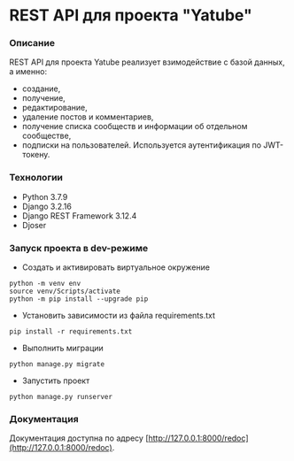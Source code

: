 # REST API для проекта "Yatube"

### Описание
REST API для проекта Yatube реализует взимодействие с базой данных, а именно:
- создание, 
- получение, 
- редактирование, 
- удаление постов и комментариев, 
- получение списка сообществ и информации об отдельном сообществе, 
- подписки на пользователей. 
Используется аутентификация по JWT-токену.

### Технологии
- Python 3.7.9
- Django 3.2.16 
- Django REST Framework 3.12.4
- Djoser  

### Запуск проекта в dev-режиме

- Cоздать и активировать виртуальное окружение
```
python -m venv env
source venv/Scripts/activate
python -m pip install --upgrade pip
```

- Установить зависимости из файла requirements.txt
```
pip install -r requirements.txt
```

- Выполнить миграции
```
python manage.py migrate
```

- Запустить проект
```
python manage.py runserver
```
### Документация
Документация доступна по адресу [http://127.0.0.1:8000/redoc](http://127.0.0.1:8000/redoc).
